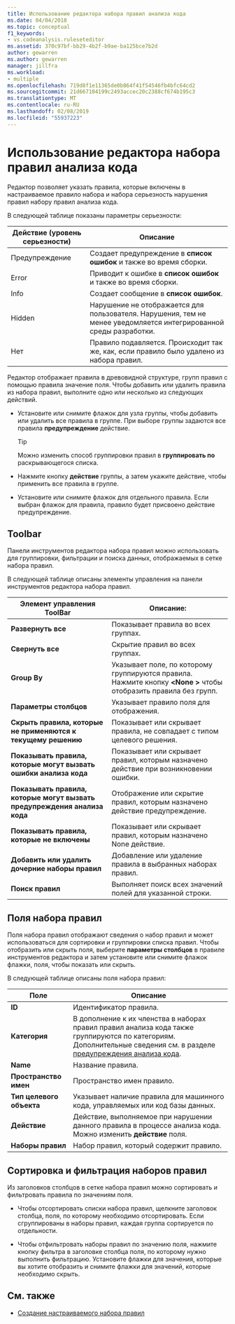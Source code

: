 ```yaml
---
title: Использование редактора набора правил анализа кода
ms.date: 04/04/2018
ms.topic: conceptual
f1_keywords:
- vs.codeanalysis.ruleseteditor
ms.assetid: 370c97bf-bb29-4b2f-b9ae-ba125bce7b2d
author: gewarren
ms.author: gewarren
manager: jillfra
ms.workload:
- multiple
ms.openlocfilehash: 719d8f1e11365de0b864f41f54546fb4bfc64cd2
ms.sourcegitcommit: 21d667104199c2493accec20c2388cf674b195c3
ms.translationtype: MT
ms.contentlocale: ru-RU
ms.lasthandoff: 02/08/2019
ms.locfileid: "55937223"
---
```

# <a name="use-the-code-analysis-rule-set-editor"></a>Использование редактора набора правил анализа кода

Редактор позволяет указать правила, которые включены в настраиваемое правило набора и набора серьезность нарушения правил набору правил анализа кода.

В следующей таблице показаны параметры серьезности:

|Действие (уровень серьезности)|Описание|
|-|-|
|Предупреждение|Создает предупреждение в **список ошибок** и также во время сборки.|
|Error|Приводит к ошибке в **список ошибок** и также во время сборки.|
|Info|Создает сообщение в **список ошибок**.|
|Hidden|Нарушение не отображается для пользователя. Нарушения, тем не менее уведомляется интегрированной среды разработки.|
|Нет|Правило подавляется. Происходит так же, как, если правило было удалено из набора правил.|

Редактор отображает правила в древовидной структуре, групп правил с помощью правила значение поля. Чтобы добавить или удалить правила из набора правил, выполните одно или несколько из следующих действий.

- Установите или снимите флажок для узла группы, чтобы добавить или удалить все правила в группе. При выборе группы задаются все правила **предупреждение** действие.

   > [!TIP]
   > Можно изменить способ группировки правил в **группировать по** раскрывающегося списка.

- Нажмите кнопку **действие** группы, а затем укажите действие, чтобы применить все правила в группе.

- Установите или снимите флажок для отдельного правила. Если выбран флажок для правила, правило будет присвоено действие предупреждение.

## <a name="toolbar"></a>Toolbar

Панели инструментов редактора набора правил можно использовать для группировки, фильтрации и поиска данных, отображаемых в сетке набора правил.

В следующей таблице описаны элементы управления на панели инструментов редактора набора правил.

|Элемент управления ToolBar|Описание:|
|---------------------|-----------------|
|**Развернуть все**|Показывает правила во всех группах.|
|**Свернуть все**|Скрытие правил во всех группах.|
|**Group By**|Указывает поле, по которому группируются правила. Нажмите кнопку  **\<None >** чтобы отобразить правила без групп.|
|**Параметры столбцов**|Указывает правило поля для отображения.|
|**Скрыть правила, которые не применяются к текущему решению**|Показывает или скрывает правила, не совпадает с типом целевого решения.|
|**Показывать правила, которые могут вызвать ошибки анализа кода**|Показывает или скрывает правил, которым назначено действие при возникновении ошибки.|
|**Показывать правила, которые могут вызвать предупреждения анализа кода**|Отображение или скрытие правил, которым назначено действие предупреждение.|
|**Показывать правила, которые не включены**|Показывает или скрывает правил, которым назначено None действие.|
|**Добавить или удалить дочерние наборы правил**|Добавление или удаление правила в выбранных наборах правил.|
|**Поиск правил**|Выполняет поиск всех значений полей для указанной строки.|

## <a name="rule-set-fields"></a>Поля набора правил

Поля набора правил отображают сведения о набор правил и может использоваться для сортировки и группировки списка правил. Чтобы отобразить или скрыть поля, выберите **параметры столбцов** в правиле инструментов редактора и затем установите или снимите флажок флажки, поля, чтобы показать или скрыть.

В следующей таблице описаны поля набора правил:

|Поле|Описание|
|-----------|-----------------|
|**ID**|Идентификатор правила.|
|**Категория**|В дополнение к их членства в наборах правил правил анализа кода также группируются по категориям. Дополнительные сведения см. в разделе [предупреждения анализа кода](../code-quality/code-analysis-for-managed-code-warnings.md).|
|**Name**|Название правила.|
|**Пространство имен**|Пространство имен правило.|
|**Тип целевого объекта**|Указывает наличие правила для машинного кода, управляемых или код базы данных.|
|**Действие**|Действие, выполняемое при нарушении данного правила в процессе анализа кода. Можно изменить **действие** поля.|
|**Наборы правил**|Набор правил, который содержит правило.|

## <a name="sort-and-filter-rule-sets"></a>Сортировка и фильтрация наборов правил

Из заголовков столбцов в сетке набора правил можно сортировать и фильтровать правила по значениям поля.

- Чтобы отсортировать списки набора правил, щелкните заголовок столбца, поля, по которому необходимо отсортировать. Если сгруппированы в наборы правил, каждая группа сортируется по отдельности.

- Чтобы отфильтровать наборы правил по значению поля, нажмите кнопку фильтра в заголовке столбца поля, по которому нужно выполнить фильтрацию. Установите флажки для значения, которые вы хотите отобразить и снимите флажки для значений, которые необходимо скрыть.

## <a name="see-also"></a>См. также

- [Создание настраиваемого набора правил](../code-quality/how-to-create-a-custom-rule-set.md)